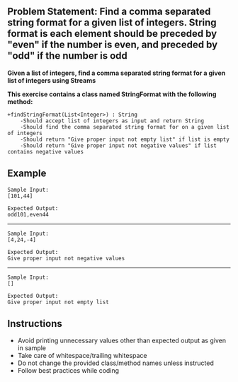 ## Problem Statement: Find a comma separated string format for a given list of integers. String format is each element should be preceded by "even" if the number is even, and preceded by "odd" if the number is odd  ##

**Given a list of integers, find a comma separated string format for a given list of integers using Streams**

**This exercise contains a class named StringFormat with the following method:**

    +findStringFormat(List<Integer>) : String 
        -Should accept list of integers as input and return String
        -Should find the comma separated string format for on a given list of integers
        -Should return "Give proper input not empty list" if list is empty
        -Should return "Give proper input not negative values" if list contains negative values

## Example
    Sample Input:
    [101,44]
    
    Expected Output:   
    odd101,even44
--------------------------------------------------------
    Sample Input:
    [4,24,-4]
    
    Expected Output:
    Give proper input not negative values
--------------------------------------------------------
    Sample Input:
    []
    
    Expected Output:
    Give proper input not empty list
    
## Instructions
- Avoid printing unnecessary values other than expected output as given in sample
- Take care of whitespace/trailing whitespace
- Do not change the provided class/method names unless instructed
- Follow best practices while coding